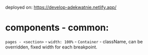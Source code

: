 deployed on:
https://develop-adekwatnie.netlify.app/



# components - common: 
`pages - <section>` - `width: 100%` - 
`Container` - className, can be overridden, fixed width for each breakpoint. 
 
